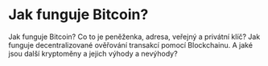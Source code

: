# Jak funguje Bitcoin?

Jak funguje Bitcoin? Co to je peněženka, adresa, veřejný a privátní klíč? Jak funguje decentralizované ověřování transakcí pomocí Blockchainu. A jaké jsou další kryptoměny a jejich výhody a nevýhody?
